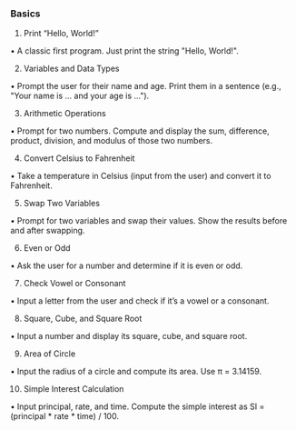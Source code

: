 ### Basics

1.	Print “Hello, World!”

•	A classic first program. Just print the string "Hello, World!".

2.	Variables and Data Types

•	Prompt the user for their name and age. Print them in a sentence (e.g., "Your name is ... and your age is ...").

3.	Arithmetic Operations

•	Prompt for two numbers. Compute and display the sum, difference, product, division, and modulus of those two numbers.

4.	Convert Celsius to Fahrenheit

•	Take a temperature in Celsius (input from the user) and convert it to Fahrenheit.

5.	Swap Two Variables

•	Prompt for two variables and swap their values. Show the results before and after swapping.

6.	Even or Odd

•	Ask the user for a number and determine if it is even or odd.

7.	Check Vowel or Consonant

•	Input a letter from the user and check if it’s a vowel or a consonant.

8.	Square, Cube, and Square Root

•	Input a number and display its square, cube, and square root.

9.	Area of Circle

•	Input the radius of a circle and compute its area. Use π = 3.14159.

10.	Simple Interest Calculation

•	Input principal, rate, and time. Compute the simple interest as SI = (principal * rate * time) / 100.